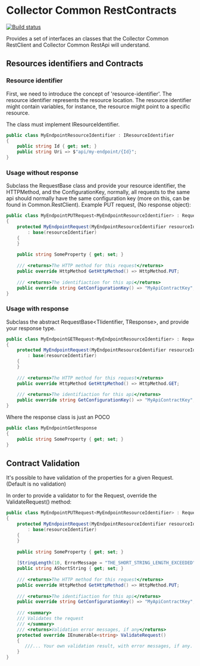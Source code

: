 
# Collector Common RestContracts

[![Build status](https://ci.appveyor.com/api/projects/status/1dg9u4px7dle5br6/branch/master?svg=true)](https://ci.appveyor.com/project/HoudiniCollector/common-restcontracts/branch/master)

Provides a set of interfaces an classes that the Collector Common RestClient and Collector Common RestApi will understand.

## Resources identifiers and Contracts

### Resource identifier
First, we need to introduce the concept of 'resource-identifier'. The resource identifier represents the resource location.
The resource identifier might contain variables, for instance, the resource might point to a specific resource.

The class must implement IResourceIdentifier. 

```csharp
public class MyEndpointResourceIdentifier : IResourceIdentifier
{
	public string Id { get; set; }
	public string Uri => $"api/my-endpoint/{Id}";
}
```

### Usage without response
Subclass the  RequestBase<TIidentifier> class and provide your resource identifier, the HTTPMethod, and the ConfigurationKey, normally, all requests to the same api should normally have the same configuration key (more on this, can be found in Common.RestClient).
Example PUT request, (No response object):

```csharp
public class MyEndpointPUTRequest<MyEndpointResourceIdentifier> : RequestBase<MyEndpointResourceIdentifier> 
{
	protected MyEndpointRequest(MyEndpointResourceIdentifier resourceIdentifier)
		: base(resourceIdentifier)
	{
	}
	
	public string SomeProperty { get; set; }
	
	/// <returns>The HTTP method for this request</returns>
	public override HttpMethod GetHttpMethod() => HttpMethod.PUT;
	
	/// <returns>The identifiaction for this api</returns>
	public override string GetConfigurationKey() => "MyApiContractKey";
}
```

### Usage with response 
Subclass the abstract RequestBase<TIidentifier, TResponse>, and provide your response type.

```csharp
public class MyEndpointGETRequest<MyEndpointResourceIdentifier> : RequestBase<MyEndpointResourceIdentifier, MyEndpointGetResponse> 
{
	protected MyEndpointRequest(MyEndpointResourceIdentifier resourceIdentifier)
		: base(resourceIdentifier)
	{
	}
			
	/// <returns>The HTTP method for this request</returns>
	public override HttpMethod GetHttpMethod() => HttpMethod.GET;
	
	/// <returns>The identifiaction for this api</returns>
	public override string GetConfigurationKey() => "MyApiContractKey";
}
```
Where the response class is just an POCO
```csharp
public class MyEndpointGetResponse
{
	public string SomeProperty { get; set; }
}
```

## Contract Validation
It's possible to have validation of the properties for a given Request. (Default is no validation)

In order to provide a validator to for the Request, override the ValidateRequest() method: 

```csharp
public class MyEndpointPUTRequest<MyEndpointResourceIdentifier> : RequestBase<MyEndpointResourceIdentifier> 
{
	protected MyEndpointRequest(MyEndpointResourceIdentifier resourceIdentifier)
		: base(resourceIdentifier)
	{
	}
	
	public string SomeProperty { get; set; }
	
	[StringLength(10, ErrorMessage = "THE_SHORT_STRING_LENGTH_EXCEEDED")]
	public string AShortString { get; set; }
	
	/// <returns>The HTTP method for this request</returns>
	public override HttpMethod GetHttpMethod() => HttpMethod.PUT;
	
	/// <returns>The identifiaction for this api</returns>
	public override string GetConfigurationKey() => "MyApiContractKey";
	
	/// <summary>
	/// Validates the request
	/// </summary>
	/// <returns>Validation error messages, if any</returns>
	protected override IEnumerable<string> ValidateRequest()
	{
	   ///... Your own validation result, with error messages, if any.
	}
}
```

